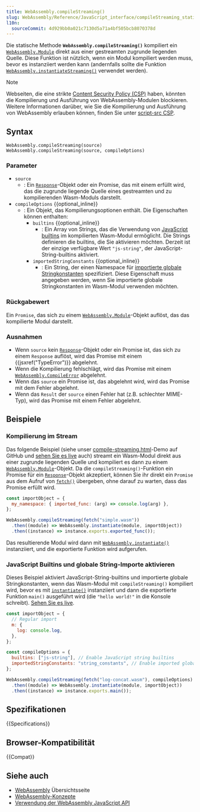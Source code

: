 ```yaml
---
title: WebAssembly.compileStreaming()
slug: WebAssembly/Reference/JavaScript_interface/compileStreaming_static
l10n:
  sourceCommit: 4d929bb0a021c7130d5a71a4bf505bcb8070378d
---
```


Die statische Methode **`WebAssembly.compileStreaming()`** kompiliert ein [`WebAssembly.Module`](/de/docs/WebAssembly/Reference/JavaScript_interface/Module) direkt aus einer gestreamten zugrunde liegenden Quelle. Diese Funktion ist nützlich, wenn ein Modul kompiliert werden muss, bevor es instanziiert werden kann (andernfalls sollte die Funktion [`WebAssembly.instantiateStreaming()`](/de/docs/WebAssembly/Reference/JavaScript_interface/instantiateStreaming_static) verwendet werden).

> [!NOTE]
> Webseiten, die eine strikte [Content Security Policy (CSP)](/de/docs/Web/HTTP/Guides/CSP) haben, könnten die Kompilierung und Ausführung von WebAssembly-Modulen blockieren.
> Weitere Informationen darüber, wie Sie die Kompilierung und Ausführung von WebAssembly erlauben können, finden Sie unter [script-src CSP](/de/docs/Web/HTTP/Reference/Headers/Content-Security-Policy/script-src).

## Syntax

```js-nolint
WebAssembly.compileStreaming(source)
WebAssembly.compileStreaming(source, compileOptions)
```

### Parameter

- `source`
  - : Ein [`Response`](/de/docs/Web/API/Response)-Objekt oder ein Promise, das mit einem erfüllt wird, das die zugrunde liegende Quelle eines gestreamten und zu kompilierenden Wasm-Moduls darstellt.
- `compileOptions` {{optional_inline}}
  - : Ein Objekt, das Kompilierungsoptionen enthält. Die Eigenschaften können enthalten:
    - `builtins` {{optional_inline}}
      - : Ein Array von Strings, das die Verwendung von [JavaScript builtins](/de/docs/WebAssembly/Guides/JavaScript_builtins) im kompilierten Wasm-Modul ermöglicht. Die Strings definieren die builtins, die Sie aktivieren möchten. Derzeit ist der einzige verfügbare Wert `"js-string"`, der JavaScript-String-builtins aktiviert.
    - `importedStringConstants` {{optional_inline}}
      - : Ein String, der einen Namespace für [importierte globale Stringkonstanten](/de/docs/WebAssembly/Guides/Imported_string_constants) spezifiziert. Diese Eigenschaft muss angegeben werden, wenn Sie importierte globale Stringkonstanten im Wasm-Modul verwenden möchten.

### Rückgabewert

Ein `Promise`, das sich zu einem [`WebAssembly.Module`](/de/docs/WebAssembly/Reference/JavaScript_interface/Module)-Objekt auflöst, das das kompilierte Modul darstellt.

### Ausnahmen

- Wenn `source` kein [`Response`](/de/docs/Web/API/Response)-Objekt oder ein Promise ist, das sich zu einem `Response` auflöst, wird das Promise mit einem {{jsxref("TypeError")}} abgelehnt.
- Wenn die Kompilierung fehlschlägt, wird das Promise mit einem [`WebAssembly.CompileError`](/de/docs/WebAssembly/Reference/JavaScript_interface/CompileError) abgelehnt.
- Wenn das `source` ein Promise ist, das abgelehnt wird, wird das Promise mit dem Fehler abgelehnt.
- Wenn das `Result` der `source` einen Fehler hat (z.B. schlechter MIME-Typ), wird das Promise mit einem Fehler abgelehnt.

## Beispiele

### Kompilierung im Stream

Das folgende Beispiel (siehe unser [compile-streaming.html](https://github.com/mdn/webassembly-examples/blob/main/js-api-examples/compile-streaming.html)-Demo auf GitHub und [sehen Sie es live](https://mdn.github.io/webassembly-examples/js-api-examples/compile-streaming.html) auch) streamt ein Wasm-Modul direkt aus einer zugrunde liegenden Quelle und kompiliert es dann zu einem [`WebAssembly.Module`](/de/docs/WebAssembly/Reference/JavaScript_interface/Module)-Objekt. Da die `compileStreaming()`-Funktion ein Promise für ein [`Response`](/de/docs/Web/API/Response)-Objekt akzeptiert, können Sie ihr direkt ein `Promise` aus dem Aufruf von [`fetch()`](/de/docs/Web/API/Window/fetch) übergeben, ohne darauf zu warten, dass das Promise erfüllt wird.

```js
const importObject = {
  my_namespace: { imported_func: (arg) => console.log(arg) },
};

WebAssembly.compileStreaming(fetch("simple.wasm"))
  .then((module) => WebAssembly.instantiate(module, importObject))
  .then((instance) => instance.exports.exported_func());
```

Das resultierende Modul wird dann mit [`WebAssembly.instantiate()`](/de/docs/WebAssembly/Reference/JavaScript_interface/instantiate_static) instanziiert, und die exportierte Funktion wird aufgerufen.

### JavaScript Builtins und globale String-Importe aktivieren

Dieses Beispiel aktiviert JavaScript-String-builtins und importierte globale Stringkonstanten, wenn das Wasm-Modul mit `compileStreaming()` kompiliert wird, bevor es mit [`instantiate()`](/de/docs/WebAssembly/Reference/JavaScript_interface/instantiate_static) instanziiert und dann die exportierte Funktion `main()` ausgeführt wird (die `"hello world!"` in die Konsole schreibt). [Sehen Sie es live](https://mdn.github.io/webassembly-examples/js-builtin-examples/compile-streaming/).

```js
const importObject = {
  // Regular import
  m: {
    log: console.log,
  },
};

const compileOptions = {
  builtins: ["js-string"], // Enable JavaScript string builtins
  importedStringConstants: "string_constants", // Enable imported global string constants
};

WebAssembly.compileStreaming(fetch("log-concat.wasm"), compileOptions)
  .then((module) => WebAssembly.instantiate(module, importObject))
  .then((instance) => instance.exports.main());
```

## Spezifikationen

{{Specifications}}

## Browser-Kompatibilität

{{Compat}}

## Siehe auch

- [WebAssembly](/de/docs/WebAssembly) Übersichtsseite
- [WebAssembly-Konzepte](/de/docs/WebAssembly/Guides/Concepts)
- [Verwendung der WebAssembly JavaScript API](/de/docs/WebAssembly/Guides/Using_the_JavaScript_API)
